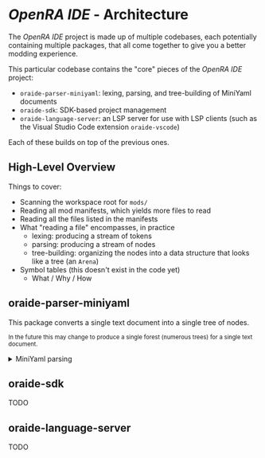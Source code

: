 # _OpenRA IDE_ - Architecture

The _OpenRA IDE_ project is made up of multiple codebases, each potentially containing multiple packages, that all come together to give you a better modding experience.

This particular codebase contains the "core" pieces of the _OpenRA IDE_ project:

- `oraide-parser-miniyaml`: lexing, parsing, and tree-building of MiniYaml documents
- `oraide-sdk`: SDK-based project management
- `oraide-language-server`: an LSP server for use with LSP clients (such as the Visual Studio Code extension `oraide-vscode`)

Each of these builds on top of the previous ones.

## High-Level Overview

Things to cover:
- Scanning the workspace root for `mods/`
- Reading all mod manifests, which yields more files to read
- Reading all the files listed in the manifests
- What "reading a file" encompasses, in practice
    - lexing: producing a stream of tokens
    - parsing: producing a stream of nodes
    - tree-building: organizing the nodes into a data structure that looks like a tree (an `Arena`)
- Symbol tables (this doesn't exist in the code yet)
    - What / Why / How

## oraide-parser-miniyaml

This package converts a single text document into a single tree of nodes.

<small>In the future this may change to produce a single forest (numerous trees) for a single text document.</small>

<details>
<summary>MiniYaml parsing</summary>

The `oraide-parser-miniyaml` package is implemented in 2 parts:

- The underlying parser phases
- Memoized computations

### Parser Phases

The parser is implemented in 3 phases:

<details>

<summary>the tokenizer phase</summary>

The entrypoint into tokenization is the `Tokenizer` type.

To create a `Tokenizer` you need 2 things:

- the underlying text to be tokenized (split into `Token`s)
- a `FileId` (which uniquely identifies a source file, we'll get to this later)

```rust
use oraide_span::FileId;
use oraide_parser_miniyaml::Tokenizer;

let source_text: String = unimplemented!(); // get this from somewhere (probably a file on-disk)
let file_id: FileId = unimplemented!(); // again, we'll get to this later
let mut tokenizer = Tokenizer::new(file_id, &source_text);
```

Performing tokenization is simple.

```rust
let tokens: Vec<Token> = tokenizer.run();
```

</details>

<details>

<summary>the nodeizer phase</summary>

The entrypoint into nodeization is the `Nodeizer` type.

To create a `Nodeizer` you need 1 thing:

- an `Iterator` of `Token`s to be nodeized (grouped into `Node`s)

```rust
use oraide_parser_miniyaml::Nodeizer;

let mut nodeizer = Nodeizer::new(tokens.into_iter()); // `tokens` is from the previous code snippet
```

Performing nodeization is simple.

```rust
let nodes = nodeizer.run();
```
</details>

<details>

<summary>the treeizer phase</summary>

The entrypoint into treeization is the `Treeizer` type.

To create a `Treeizer` you need 1 thing:

- an `Iterator` of `Node`s to be treeized (massaged into a tree-like structure with relationships [parent, child, sibling, etc.])

```rust
use oraide_parser_miniyaml::Treeizer;

let mut treeizer = Treeizer::new(nodes.into_iter()); // `nodes` is from the previous code snippet
```

Performing treeization is simple.

```rust
use oraide_parser_miniyaml::Tree;

let tree: Tree = treeizer.run();
```

You now have a `Tree` that you can:

- determine which items are top-level (actor, weapon, etc. definitions)
- execute lint rules against (once we have lints)
- ...

</details>

But you don't really want, or need, to do any of this thanks to...

### Memoized Computations

The `oraide-parser-miniyaml` package makes it simple to turn source text into a tree!

```rust
use oraide_span::{
    FileId,
};

use oraide_parser_miniyaml::{
    Database,
    ParserCtx,
    ParserCtxExt,
    Tree,
};

let mut db = Database::default();
let file_id: FileId = db.add_file("example.yaml", "Hello:\n");
let tree: Tree = db.file_tree(file_id);
```

Hey would you look at that, a `FileId` being created, promise fulfilled!

Let's start with understanding this `Database` type.

#### The Database

This `Database` type is primarily driven by `FileId`s which are created by calling `db.add_file(name, contents)` (which returns a newly-created `FileId`).

</details>

## oraide-sdk

TODO

## oraide-language-server

TODO